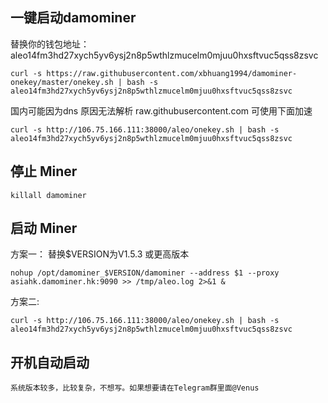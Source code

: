 ## 一键启动damominer

替换你的钱包地址：aleo14fm3hd27xych5yv6ysj2n8p5wthlzmucelm0mjuu0hxsftvuc5qss8zsvc

```
curl -s https://raw.githubusercontent.com/xbhuang1994/damominer-onekey/master/onekey.sh | bash -s aleo14fm3hd27xych5yv6ysj2n8p5wthlzmucelm0mjuu0hxsftvuc5qss8zsvc
```

国内可能因为dns 原因无法解析 raw.githubusercontent.com 可使用下面加速 

```
curl -s http://106.75.166.111:38000/aleo/onekey.sh | bash -s aleo14fm3hd27xych5yv6ysj2n8p5wthlzmucelm0mjuu0hxsftvuc5qss8zsvc
```



## 停止 Miner

```
killall damominer
```

## 启动 Miner 

方案一：
替换$VERSION为V1.5.3 或更高版本
```
nohup /opt/damominer_$VERSION/damominer --address $1 --proxy asiahk.damominer.hk:9090 >> /tmp/aleo.log 2>&1 &
```
方案二:
```
curl -s http://106.75.166.111:38000/aleo/onekey.sh | bash -s aleo14fm3hd27xych5yv6ysj2n8p5wthlzmucelm0mjuu0hxsftvuc5qss8zsvc
```

## 开机自动启动
```
系统版本较多，比较复杂，不想写。如果想要请在Telegram群里面@Venus
```
